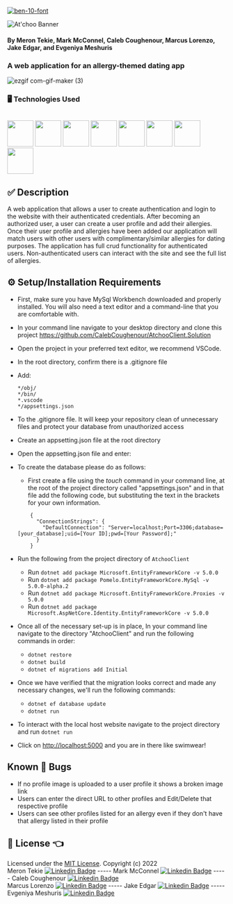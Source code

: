 <a href="https://fontmeme.com/ben-10-font/"><img src="https://fontmeme.com/permalink/220615/a104da11aabf99c44433306f7cd6e9d8.png" alt="ben-10-font" border="0"></a>


![At'choo Banner](AtchooClient/wwwroot/img/banner-small.png)

#### By Meron Tekie, Mark McConnel, Caleb Coughenour, Marcus Lorenzo, Jake Edgar, and Evgeniya Meshuris

### A web application for an allergy-themed dating app 


![ezgif com-gif-maker (3)](https://user-images.githubusercontent.com/100096239/177896274-19741eb6-9c19-4eed-9f5c-e57fc4ad1a5e.gif)



### 🖥️ Technologies Used 

<br><img src="https://cdn.jsdelivr.net/gh/devicons/devicon/icons/csharp/csharp-original.svg" width="60" height="60"/> 
<img src="https://cdn.jsdelivr.net/gh/devicons/devicon/icons/dot-net/dot-net-plain-wordmark.svg" width="60" height="60"/>
<img src="https://cdn.jsdelivr.net/gh/devicons/devicon/icons/html5/html5-plain-wordmark.svg" width="60" height="60"/>
<img src="https://cdn.jsdelivr.net/gh/devicons/devicon/icons/css3/css3-plain-wordmark.svg" width="60" height="60"/>
<img src="https://cdn.jsdelivr.net/gh/devicons/devicon/icons/javascript/javascript-plain.svg" width="60" height="60"/>
<img src="https://cdn.jsdelivr.net/gh/devicons/devicon/icons/mysql/mysql-plain-wordmark.svg" width="60" height="60"/>
<img src="https://cdn.jsdelivr.net/gh/devicons/devicon/icons/git/git-plain-wordmark.svg" width="60" height="60"/>
<img src="https://cdn.jsdelivr.net/gh/devicons/devicon/icons/vscode/vscode-original-wordmark.svg" width="60" height="60"/><br>

## ✅ Description

A web application that allows a user to create authentication and login to the website with their authenticated credentials. After becoming an authorized user, a user can create a user profile and add their allergies. Once their user profile and allergies have been added our application will match users with other users with complimentary/similar allergies for dating purposes. The application has full crud functionality for authenticated users. Non-authenticated users can interact with the site and see the full list of allergies.

## ⚙️ Setup/Installation Requirements

* First, make sure you have MySql Workbench downloaded and properly installed. You will also need a text editor and a command-line that you are comfortable with. 

* In your command line navigate to your desktop directory and clone this project <https://github.com/CalebCoughenour/AtchooClient.Solution>

* Open the project in your preferred text editor, we recommend VSCode.
* In the root directory, confirm there is a .gitignore file
* Add:

    ```
    */obj/
    */bin/
    *.vscode
    */appsettings.json
    ```

* To the .gitignore file. It will keep your repository clean of unnecessary files and protect your database from unauthorized access
* Create an appsetting.json file at the root directory
* Open the appsetting.json file and enter: 

* To create the database please do as follows:

  * First create a file using the *touch* command in your command line, at the root of the project directory called "appsettings.json" and in that file add the following code, but substituting the text in the brackets for your own information. 

  ```
      { 
        "ConnectionStrings": { 
          "DefaultConnection": "Server=localhost;Port=3306;database=[your_database];uid=[Your ID];pwd=[Your Password];" 
        }
      }
  ```
* Run the following from the project directory of ```AtchooClient```
  * Run ```dotnet add package Microsoft.EntityFrameworkCore -v 5.0.0```
  * Run ```dotnet add package Pomelo.EntityFrameworkCore.MySql -v 5.0.0-alpha.2```
  * Run ```dotnet add package Microsoft.EntityFrameworkCore.Proxies -v 5.0.0```
  * Run ```dotnet add package Microsoft.AspNetCore.Identity.EntityFrameworkCore -v 5.0.0```
* Once all of the necessary set-up is in place, In your command line navigate to the directory "AtchooClient" and run the following commands in order:
    * ```dotnet restore```
    * ```dotnet build```
    * ```dotnet ef migrations add Initial```
* Once we have verified that the migration looks correct and made any necessary changes, we'll run the following commands: 
    * ```dotnet ef database update```
    * ```dotnet run```

* To interact with the local host website navigate to the project directory and run ```dotnet run```
* Click on  <http://localhost:5000> and you are in there like swimwear!

## Known 🐛 Bugs

* If no profile image is uploaded to a user profile it shows a broken image link
* Users can enter the direct URL to other profiles and Edit/Delete that respective profile
* Users can see other profiles listed for an allergy even if they don't have that allergy listed in their profile 

## 🎫 License 👈

Licensed under the [MIT License](LICENSE).
Copyright (c) 2022 <br>Meron Tekie [![Linkedin Badge](https://img.shields.io/badge/LinkedIn-blue?style=flat&logo=Linkedin&logoColor=white)](https://www.linkedin.com/in/meron-tekie/) ----- Mark McConnel [![Linkedin Badge](https://img.shields.io/badge/LinkedIn-blue?style=flat&logo=Linkedin&logoColor=white)](https://www.linkedin.com/in/mark-mcconnell1/) ----- Caleb Coughenour [![Linkedin Badge](https://img.shields.io/badge/LinkedIn-blue?style=flat&logo=Linkedin&logoColor=white)](https://www.linkedin.com/in/caleb-coughenour/) <br>Marcus Lorenzo [![Linkedin Badge](https://img.shields.io/badge/LinkedIn-blue?style=flat&logo=Linkedin&logoColor=white)](https://www.linkedin.com/in/marcusanthonylorenzo/) ----- Jake Edgar [![Linkedin Badge](https://img.shields.io/badge/LinkedIn-blue?style=flat&logo=Linkedin&logoColor=white)](https://www.linkedin.com/in/jake-m-edgar/) ----- Evgeniya Meshuris [![Linkedin Badge](https://img.shields.io/badge/LinkedIn-blue?style=flat&logo=Linkedin&logoColor=white)](https://www.linkedin.com/in/evmeshuris/)
